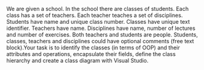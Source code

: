 We are given a school. In the school there are classes of students. Each class has a set of teachers. Each teacher teaches a set of disciplines. Students have name and unique class number. Classes have unique text identifier. Teachers have name. Disciplines have name, number of lectures and number of exercises. Both teachers and students are people. Students, classes, teachers and disciplines could have optional comments (free text block).Your task is to identify the classes (in terms of  OOP) and their attributes and operations, encapsulate their fields, define the class hierarchy and create a class diagram with Visual Studio.
